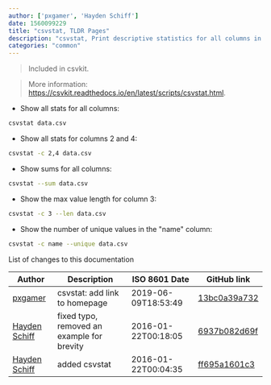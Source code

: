 ```yaml
---
author: ['pxgamer', 'Hayden Schiff']
date: 1560099229
title: "csvstat, TLDR Pages"
description: "csvstat, Print descriptive statistics for all columns in a CSV file."
categories: "common"
---
```

> Included in csvkit.

> More information: <https://csvkit.readthedocs.io/en/latest/scripts/csvstat.html>.

- Show all stats for all columns:

```bash
csvstat data.csv
```

- Show all stats for columns 2 and 4:

```bash
csvstat -c 2,4 data.csv
```

- Show sums for all columns:

```bash
csvstat --sum data.csv
```

- Show the max value length for column 3:

```bash
csvstat -c 3 --len data.csv
```

- Show the number of unique values in the "name" column:

```bash
csvstat -c name --unique data.csv
```
List of changes to this documentation


Author | Description | ISO 8601 Date | GitHub link
------|-----|-----|-----
[pxgamer](mailto:owzie123@gmail.com) | csvstat: add link to homepage | 2019-06-09T18:53:49 | [13bc0a39a732](https://github.com/tldr-pages/tldr/commit/13bc0a39a7328d4f36b1c4edfc7309808f7679d9)
[Hayden Schiff](mailto:oxguy3@gmail.com) | fixed typo, removed an example for brevity | 2016-01-22T00:18:05 | [6937b082d69f](https://github.com/tldr-pages/tldr/commit/6937b082d69f41f527217f8c714bc81e60a29625)
[Hayden Schiff](mailto:oxguy3@gmail.com) | added csvstat | 2016-01-22T00:04:35 | [ff695a1601c3](https://github.com/tldr-pages/tldr/commit/ff695a1601c3dfc31242525f91b82e1d38d7b153)

